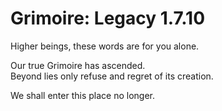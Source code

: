 # Grimoire: Legacy 1.7.10

Higher beings, these words are for you alone.

Our true Grimoire has ascended.<br/>Beyond lies only refuse and regret of its creation.

We shall enter this place no longer.

